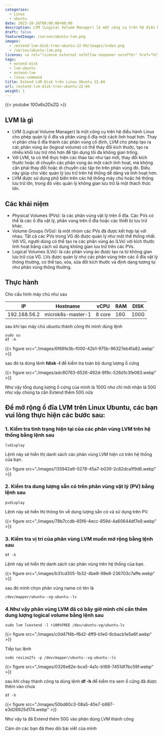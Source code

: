 ```yaml
---
categories:
  - Linux
  - ubuntu
date: 2023-10-26T08:00:00+08:00
description: LVM (Logical Volume Manager) là một công cụ trên hệ điều hành Linux cho phép quản lý ổ đĩa và phân vùng ổ đĩa một cách linh hoạt hơn. Thay vì phân chia ổ đĩa thành các phân vùng cố định, LVM cho phép tạo ra các phân vùng ảo (logical volume) có thể thay đổi kích thước, tạo ra nhiều khối lưu trữ nhỏ hơn để tận dụng tối đa không gian trống.
draft: false
featuredImage: /series/ubuntu-lvm.png
images:
  - /extend-lvm-disk-tren-ubuntu-22-04/images/index.png
  - /series/ubuntu-lvm.png
license: <a rel="license external nofollow noopener noreffer" href="https://creativecommons.org/licenses/by-nc/4.0/" target="_blank">CC BY-NC 4.0</a>
tags:
  - extend-disk
  - lvm-ubuntu
  - extend-lvm
  - linux-command
title: Extend LVM Disk trên Linux Ubuntu 22.04
url: /extend-lvm-disk-tren-ubuntu-22-04
weight: 1
---
```


{{< youtube 10Ox6s2DsZQ >}}

## LVM là gì

- LVM (Logical Volume Manager) là một công cụ trên hệ điều hành Linux cho phép quản lý ổ đĩa và phân vùng ổ đĩa một cách linh hoạt hơn. Thay vì phân chia ổ đĩa thành các phân vùng cố định, LVM cho phép tạo ra các phân vùng ảo (logical volume) có thể thay đổi kích thước, tạo ra nhiều khối lưu trữ nhỏ hơn để tận dụng tối đa không gian trống.
- Với LVM, ta có thể thực hiện các thao tác như tạo mới, thay đổi kích thước hoặc di chuyển các phân vùng ảo một cách linh hoạt, mà không cần phải thay đổi hoặc di chuyển các tập tin trên phân vùng đó. Điều này giúp cho việc quản lý lưu trữ trên hệ thống dễ dàng và linh hoạt hơn.
- LVM được sử dụng phổ biến trên các hệ thống máy chủ hoặc hệ thống lưu trữ lớn, trong đó việc quản lý không gian lưu trữ là một thách thức lớn.

## Các khái niệm

- Physical Volumes (PVs): là các phân vùng vật lý trên ổ đĩa. Các PVs có thể là các ổ đĩa vật lý, phân vùng trên ổ đĩa hoặc các thiết bị lưu trữ khác.
- Volume Groups (VGs): là một nhóm các PVs đã được kết hợp lại với nhau. Tất cả các PVs trong VG đó được quản lý như một thể thống nhất. Với VG, người dùng có thể tạo ra các phân vùng ảo (LVs) với kích thước linh hoạt bằng cách sử dụng không gian lưu trữ trên các PVs.
- Logical Volumes (LVs): là các phân vùng ảo được tạo ra từ không gian lưu trữ của VG. LVs được quản lý như các phân vùng trên các ổ đĩa vật lý thông thường, có thể tạo, xóa, sửa đổi kích thước và định dạng tương tự như phân vùng thông thường.

## Thực hành

Cho cấu hình máy chủ như sau

| IP           | Hostname          | vCPU   | RAM | DISK |
| ------------ | ----------------- | ------ | --- | ---- |
| 192.168.56.2 | microk8s-master-1 | 8 core | 16G | 100G |

sau khi tạo máy chủ ubuntu thành công thì mình dùng lệnh

```shell
sudo su
df -h
```

{{< figure src="./images/6f66fe3b-f000-42b1-975b-96327eb4fa82.webp" >}}

sau đó ta dùng lệnh **fdisk -l** để kiểm tra toàn bộ dung lượng ổ cứng

{{< figure src="./images/adc80763-6526-492d-9f9c-526d1c3fe083.webp" >}}

Như vậy tổng dung lượng ổ cứng của mình là 100G như chỉ mới nhận là 50G như vậy chúng ta cần Extend thêm 50G nữa

## Để mở rộng ổ đĩa LVM trên Linux Ubuntu, các bạn vui lòng thực hiện các bước sau:

### 1. Kiểm tra tình trạng hiện tại của các phân vùng LVM trên hệ thống bằng lệnh sau

```shell
lvdisplay
```

Lệnh này sẽ hiển thị danh sách các phân vùng LVM hiện có trên hệ thống của bạn.

{{< figure src="./images/135942a9-0278-45a7-b039-2c82dca1f9d6.webp" >}}

### 2. Kiểm tra dung lượng sẵn có trên phân vùng vật lý (PV) bằng lệnh sau

```shell
pvdisplay
```

Lệnh này sẽ hiển thị thông tin về dung lượng sẵn có và sử dụng trên PV.

{{< figure src="./images/78b7ccdb-65f6-4ecc-859d-4a60644df7e9.webp" >}}

### 3. Kiểm tra vị trí của phân vùng LVM muốn mở rộng bằng lệnh sau

```shell
df -h
```

Lệnh này sẽ hiển thị danh sách các phân vùng trên hệ thống của bạn.

{{< figure src="./images/b31cd305-1b32-4be8-98e8-236703c7affe.webp" >}}

sau đó mình chọn phân vùng name có tên là

```shell
/dev/mapper/ubuntu--vg-ubuntu--lv
```

### 4.Như vậy phân vùng LVM đã có bây giờ mình chỉ cần thêm dung lượng logical volume bằng lệnh sau

```shell
sudo lvm lvextend -l +100%FREE /dev/ubuntu-vg/ubuntu-lv
```

{{< figure src="./images/c0d47f4b-f6d2-4ff9-b1e0-6cbacb1e5e6f.webp" >}}

Tiếp tục lệnh

```shell
sudo resize2fs -p /dev/mapper/ubuntu--vg-ubuntu--lv
```

{{< figure src="./images/0326e82e-bca5-4a1c-b168-7451df7bc59f.webp" >}}

sau khi chạy thành công ta dùng lệnh **df -h** để kiểm tra xem ổ cững đã được thêm vào chưa

```shell
df -h
```

{{< figure src="./images/50bd60c3-08a5-40e7-b987-e3d26925d174.webp" >}}

Như vậy ta đã Extend thêm 50G vào phân dùng LVM thành công

Cảm ơn các bạn đã theo dõi bài viết của mình

